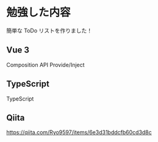 # 勉強した内容

簡単な ToDo リストを作りました！

## Vue 3

Composition API
Provide/Inject

## TypeScript

TypeScript

## Qiita

https://qiita.com/Ryo9597/items/6e3d31bddcfb60cd3d8c
